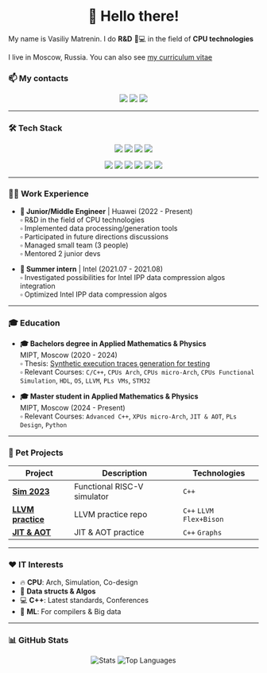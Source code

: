 <h1 align="center">👋 Hello there!</h1>

My name is Vasiliy Matrenin. I do **R&D** 🔬💻 in the field of  **CPU technologies**

I live in Moscow, Russia. You can also see [my curriculum vitae](https://github.com/VasiliyMatr/CV/blob/master/PDF/curriculum_vitae.pdf)

### 📫 My contacts

<p align="center">
  <a href="mailto:vasiliymatrenin@gmail.com"><img src="https://img.shields.io/badge/Email-D14836?style=for-the-badge&logo=gmail&logoColor=white"></a>
  <a href="https://t.me/vmatrenin"><img src="https://img.shields.io/badge/Telegram-2CA5E0?style=for-the-badge&logo=telegram&logoColor=white"></a>
  <a href="https://github.com/VasiliyMatr"><img src="https://img.shields.io/badge/Github-502090?style=for-the-badge&logo=github&logoColor=Black"></a>
</p>

---

### 🛠️ Tech Stack
<p align="center">
  <a href="https://cppreference.com"><img src="https://img.shields.io/badge/C/C++-3670A0?style=for-the-badge"></a>
  <a href="https://doc.rust-lang.org/book"><img src="https://img.shields.io/badge/Rust-804040?style=for-the-badge&logo=rust&logoColor=white"></a>
  <a href="https://www.lua.org/manual"><img src="https://img.shields.io/badge/Lua-404080?style=for-the-badge&logo=Lua&logoColor=white"></a>
  <a href="https://en.wikipedia.org/wiki/Assembly_language"><img src="https://img.shields.io/badge/Asm-408040?style=for-the-badge"></a>
</p>

<p align="center">
  <a href="https://llvm.org/docs"><img src="https://img.shields.io/badge/LLVM-808080?style=for-the-badge&logo=llvm&logoColor=white"></a>
  <a href="https://github.com/ThePhD/sol2"><img src="https://img.shields.io/badge/Sol2-404080?style=for-the-badge&logo=lua&logoColor=white"></a>
  <a href="https://cmake.org/documentation"><img src="https://img.shields.io/badge/CMake-23008F?style=for-the-badge&logo=cmake&logoColor=white"></a>
  <a href="https://git-scm.com/doc"><img src="https://img.shields.io/badge/git-A03020?style=for-the-badge&logo=git&logoColor=white"></a>
  <a href="https://help.ubuntu.com"><img src="https://img.shields.io/badge/Ubuntu-E95420?style=for-the-badge&logo=ubuntu&logoColor=white"></a>
  <a href="https://www.latex-project.org/help/documentation"><img src="https://img.shields.io/badge/LaTex-230080?style=for-the-badge&logo=latex&logoColor=white"></a>
</p>

---

### 👨‍💻 Work Experience

- **💼 Junior/Middle Engineer** | Huawei (2022 - Present)  
  ▫️ R&D in the field of CPU technologies  
  ▫️ Implemented data processing/generation tools  
  ▫️ Participated in future directions discussions  
  ▫️ Managed small team (3 people)  
  ▫️ Mentored 2 junior devs

- **🚀 Summer intern** | Intel (2021.07 - 2021.08)  
  ▫️ Investigated possibilities for Intel IPP data compression algos integration  
  ▫️ Optimized Intel IPP data compression algos

---

### 🎓 Education
- **🎓 Bachelors degree in Applied Mathematics & Physics**  
  MIPT, Moscow (2020 - 2024)  
  ▫️ Thesis: [Synthetic execution traces generation for testing](https://github.com/VasiliyMatr/bachelors_diploma)  
  ▫️ Relevant Courses: `C/C++`, `CPUs Arch`, `CPUs micro-Arch`, `CPUs Functional Simulation`, `HDL`, `OS`, `LLVM`, `PLs VMs`, `STM32`

- **🎓 Master student in Applied Mathematics & Physics**  
  MIPT, Moscow (2024 - Present)  
  ▫️ Relevant Courses: `Advanced C++`, `XPUs micro-Arch`, `JIT & AOT`, `PLs Design`, `Python`

---

### 🚀 Pet Projects
| Project | Description | Technologies |
|---------|-------------|--------------|
| **[Sim 2023](https://github.com/VasiliyMatr/sim2023)** | Functional RISC-V simulator | `C++` |
| **[LLVM practice](https://github.com/VasiliyMatr/LLVM_Practice)** | LLVM practice repo | `C++` `LLVM` `Flex+Bison` |
| **[JIT & AOT](https://github.com/VasiliyMatr/jit_and_aot)** | JIT & AOT practice | `C++` `Graphs` |

---

### ❤️ IT Interests
- 🔥 **CPU**: Arch, Simulation, Co-design
- 💾 **Data structs & Algos**
- 💻 **C++**: Latest standards, Conferences
- 🤖 **ML**: For compilers & Big data

---

### 📊 GitHub Stats
<p align="center">
  <img src="https://github-readme-stats.vercel.app/api?username=VasiliyMatr&show_icons=true&theme=radical" alt="Stats">
  <img src="https://github-readme-stats.vercel.app/api/top-langs/?username=VasiliyMatr&layout=compact&theme=radical" alt="Top Languages">
</p>
